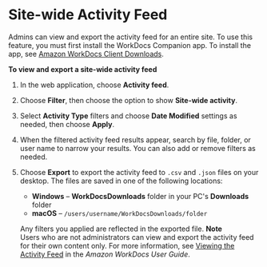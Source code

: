 # Site\-wide Activity Feed<a name="site-activity"></a>

Admins can view and export the activity feed for an entire site\. To use this feature, you must first install the WorkDocs Companion app\. To install the app, see [Amazon WorkDocs Client Downloads](https://amazonworkdocs.com/en/clients)\.

**To view and export a site\-wide activity feed**

1. In the web application, choose **Activity feed**\.

1. Choose **Filter**, then choose the option to show **Site\-wide activity**\.

1. Select **Activity Type** filters and choose **Date Modified** settings as needed, then choose **Apply**\.

1. When the filtered activity feed results appear, search by file, folder, or user name to narrow your results\. You can also add or remove filters as needed\.

1. Choose **Export** to export the activity feed to `.csv` and `.json` files on your desktop\. The files are saved in one of the following locations:
   + **Windows** – **WorkDocsDownloads** folder in your PC's **Downloads** folder
   + **macOS** – `/users/username/WorkDocsDownloads/folder`

   Any filters you applied are reflected in the exported file\.
**Note**  
Users who are not administrators can view and export the activity feed for their own content only\. For more information, see [Viewing the Activity Feed](http://docs.aws.amazon.com/workdocs/latest/userguide/activity_feed.html) in the *Amazon WorkDocs User Guide*\.